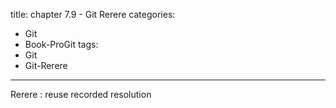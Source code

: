 title: chapter 7.9 - Git Rerere
categories:
  - Git
  - Book-ProGit
tags:
  - Git
  - Git-Rerere

---

Rerere : reuse recorded resolution

<!--more-->
